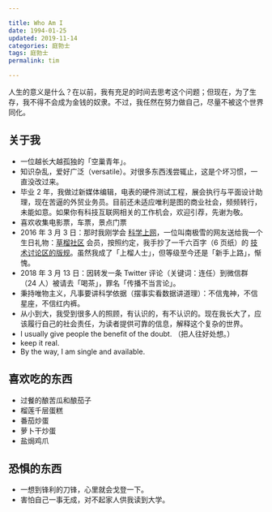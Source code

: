 ```yaml
---

title: Who Am I 
date: 1994-01-25  
updated: 2019-11-14  
categories: 庭勃士  
tags: 庭勃士  
permalink: tim    

---
```


人生的意义是什么？在以前，我有充足的时间去思考这个问题；但现在，为了生存，我不得不会成为金钱的奴隶。不过，我任然在努力做自己，尽量不被这个世界同化。

<!-- more -->

## 关于我

- 一位越长大越孤独的「空巢青年」。
- 知识杂乱，爱好广泛（versatile）。对很多东西浅尝辄止，这是个坏习惯，一直没改过来。
- 毕业 2 年，我做过新媒体编辑，电表的硬件测试工程，展会执行与平面设计助理，现在苦逼的外贸业务员。目前还未适应唯利是图的商业社会，频频转行，未能如意。如果你有科技互联网相关的工作机会，欢迎引荐，先谢为敬。
- 喜欢收集电影票，车票，景点门票
- 2016 年 3 月 3 日：那时我刚学会 [科学上网](https://tingtalk.me/fq/)，一位叫南极雪的网友送给我一个生日礼物：[草榴社区](http://t66y.com/) 会员，按照约定，我手抄了一千六百字（6 页纸）的 [技术讨论区的版规](https://t66y.com/htm_data/1602/7/37458.html)。虽然我成了「上榴人士」，但等级至今还是「新手上路」，惭愧。
- 2018 年 3 月 13 日：因转发一条 Twitter 评论（关键词：连任）到微信群（24 人）被请去「喝茶」，罪名「传播不当言论」。
- 秉持唯物主义，凡事要讲科学依据（摆事实看数据讲道理）：不信鬼神，不信星座，不信红内裤。
- 从小到大，我受到很多人的照顾，有认识的，有不认识的。现在我长大了，应该履行自己的社会责任，为读者提供可靠的信息，解释这个复杂的世界。
- I usually give people the benefit of the doubt. （把人往好处想。）
- keep it real.
- By the way, I am single and available.

## 喜欢吃的东西

- 过餐的酿苦瓜和酿茄子
- 榴莲千层蛋糕
- 番茄炒蛋
- 萝卜干炒蛋
- 盐焗鸡爪


## 恐惧的东西

- 一想到锋利的刀锋，心里就会戈登一下。
- 害怕自己一事无成，对不起家人供我读到大学。

